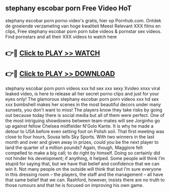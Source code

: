 ## stephany escobar porn Free Video HoT 

stephany escobar porn porno video's gratis, hier op Pornhub.com. Ontdek de groeiende verzameling van hoge kwaliteit Meest Relevant XXX films en clips,
Free stephany escobar porn porn tube videos & pornstar sex videos. Find pornstars and all their XXX videos to watch here


## 👉🔴 [Click to PLAY >> WATCH](http://us.freeplayer.one?title=stephany_escobar_porn&ref=16D)

## 👉🔴 [Click to PLAY >> DOWNLOAD](http://us.freeplayer.one?title=stephany_escobar_porn&ref=16D)


stephany escobar porn porn videos xxx hd sex xxx sexy Xvideo xnxx viral leaked video, is here to release all her secret porno clips and just for your eyes only! The glamorous stephany escobar porn porn videos xxx hd sex xxx bombshell makes her scenes in the most beautiful decors under many sunsets, you don't want to miss! The players know they take risks by going out because today there is social media but all of them were perfect. One of the most intriguing showdowns between team-mates will see Jorginho go up against fellow Chelsea midfielder N'Golo Kante. It is why he made a detour to USA before even setting foot on Polish soil. That first meeting was close to four hours, Sousa tells Sky Sports. With two winners in the last month and over and given away in prizes, could you be the next player to land the quarter of a million pounds? Again, though, Maggiore felt compelled to make a big call; to do right by himself. Doing so certainly did not hinder his development; if anything, it helped. Some people will think I’m stupid for saying that, but we have that belief and confidence that we can win it. Not many people on the outside will think that but I’m sure everyone in this dressing room – the players, the staff and the management – all have that same belief that we can. Rashford, however, insists there are no truth to those rumours and that he is focused on improving his own game.